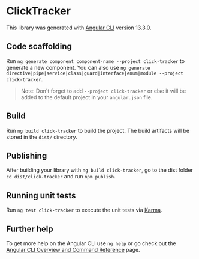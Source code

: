 # ClickTracker

This library was generated with [Angular CLI](https://github.com/angular/angular-cli) version 13.3.0.

## Code scaffolding

Run `ng generate component component-name --project click-tracker` to generate a new component. You can also use `ng generate directive|pipe|service|class|guard|interface|enum|module --project click-tracker`.
> Note: Don't forget to add `--project click-tracker` or else it will be added to the default project in your `angular.json` file. 

## Build

Run `ng build click-tracker` to build the project. The build artifacts will be stored in the `dist/` directory.

## Publishing

After building your library with `ng build click-tracker`, go to the dist folder `cd dist/click-tracker` and run `npm publish`.

## Running unit tests

Run `ng test click-tracker` to execute the unit tests via [Karma](https://karma-runner.github.io).

## Further help

To get more help on the Angular CLI use `ng help` or go check out the [Angular CLI Overview and Command Reference](https://angular.io/cli) page.
